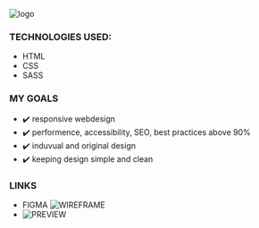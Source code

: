 ![logo](https://github.com/nataliabanz/FrauBanz-vol.2/blob/master/IMG/readme__intro.png)

### TECHNOLOGIES USED:
- HTML
- CSS
- SASS

### MY GOALS
* ✔️ responsive webdesign
* ✔️ performence, accessibility, SEO, best practices above 90%
* ✔️ induvual and original design
* ✔️ keeping design simple and clean

### LINKS

* FIGMA ![WIREFRAME](https://www.figma.com/file/nKNvUnD3dSw2XKa6h0aqbM/Frau-Banz?node-id=0%3A1)
* ![PREVIEW](https://nataliabanz.netlify.app/)
